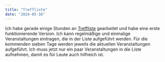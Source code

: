 ```yaml
---
title: "Treffliste"
date: "2024-05-16"
---
```


Ich habe gerade einige Stunden an [Treffliste](https://treffliste.web.app/) gearbeitet und habe eine erste funktionierende Version. Ich kann regelmäßige und einmalige Veranstaltungen eintragen, die in der Liste aufgeführt werden. Für die kommenden sieben Tage werden jeweils die aktuellen Veranstaltungen aufgeführt. Ich muss jetzt nur ein paar Veranstaltungen in die Liste aufnehmen, damit es für Leute auch hilfreich ist.
